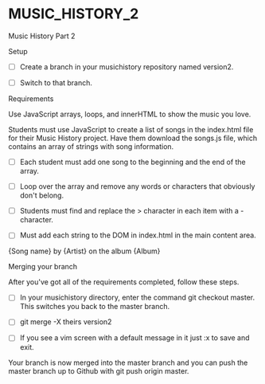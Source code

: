 # MUSIC_HISTORY_2
Music History Part 2

Setup

- [ ] Create a branch in your musichistory repository named version2.

- [ ] Switch to that branch.

Requirements

Use JavaScript arrays, loops, and innerHTML to show the music you love.

Students must use JavaScript to create a list of songs in the index.html file for their Music History project. Have them download the songs.js file, which contains an array of strings with song information.

- [ ] Each student must add one song to the beginning and the end of the array.

- [ ] Loop over the array and remove any words or characters that obviously don't belong.

- [ ] Students must find and replace the > character in each item with a - character.

- [ ] Must add each string to the DOM in index.html in the main content area.

{Song name} by {Artist} on the album {Album}

Merging your branch

After you've got all of the requirements completed, follow these steps.

- [ ] In your musichistory directory, enter the command git checkout master. This switches you back to the master branch.

- [ ] git merge -X theirs version2

- [ ] If you see a vim screen with a default message in it just :x to save and exit.

Your branch is now merged into the master branch and you can push the master branch up to Github with git push origin master.
